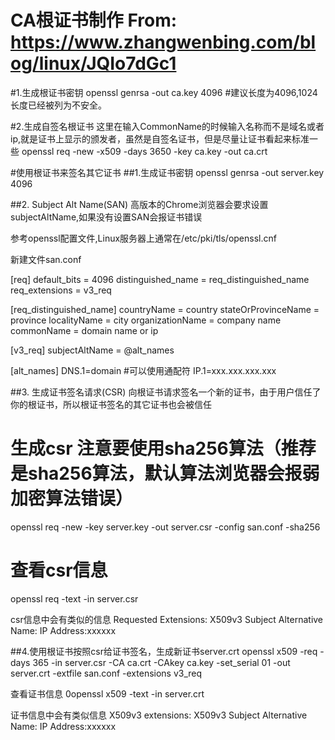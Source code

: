 # CA根证书制作   From: https://www.zhangwenbing.com/blog/linux/JQIo7dGc1
#1.生成根证书密钥
openssl genrsa -out ca.key 4096 #建议长度为4096,1024长度已经被列为不安全。

#2.生成自签名根证书
这里在输入CommonName的时候输入名称而不是域名或者ip,就是证书上显示的颁发者，虽然是自签名证书，但是尽量让证书看起来标准一些
openssl req -new -x509 -days 3650 -key ca.key -out ca.crt 

#使用根证书来签名其它证书
##1.生成证书密钥
openssl genrsa -out server.key 4096

##2. Subject Alt Name(SAN)
高版本的Chrome浏览器会要求设置subjectAltName,如果没有设置SAN会报证书错误

参考openssl配置文件,Linux服务器上通常在/etc/pki/tls/openssl.cnf

新建文件san.conf

[req]
default_bits = 4096
distinguished_name = req_distinguished_name
req_extensions = v3_req
 
[req_distinguished_name]
countryName = country
stateOrProvinceName = province
localityName = city
organizationName = company name
commonName = domain name or ip
 
[v3_req]
subjectAltName = @alt_names

[alt_names]
DNS.1=domain #可以使用通配符
IP.1=xxx.xxx.xxx.xxx

##3. 生成证书签名请求(CSR)
向根证书请求签名一个新的证书，由于用户信任了你的根证书，所以根证书签名的其它证书也会被信任
# 生成csr 注意要使用sha256算法（推荐是sha256算法，默认算法浏览器会报弱加密算法错误）
openssl req -new -key server.key -out server.csr -config san.conf -sha256

# 查看csr信息
openssl req -text -in server.csr

csr信息中会有类似的信息
Requested Extensions:
     X509v3 Subject Alternative Name: 
      IP Address:xxxxxx

##4.使用根证书按照csr给证书签名，生成新证书server.crt
openssl x509 -req -days 365 -in server.csr -CA ca.crt -CAkey ca.key -set_serial 01 -out server.crt -extfile san.conf -extensions v3_req

查看证书信息
0openssl x509 -text -in server.crt

证书信息中会有类似信息
X509v3 extensions:
    X509v3 Subject Alternative Name: 
           IP Address:xxxxxx
